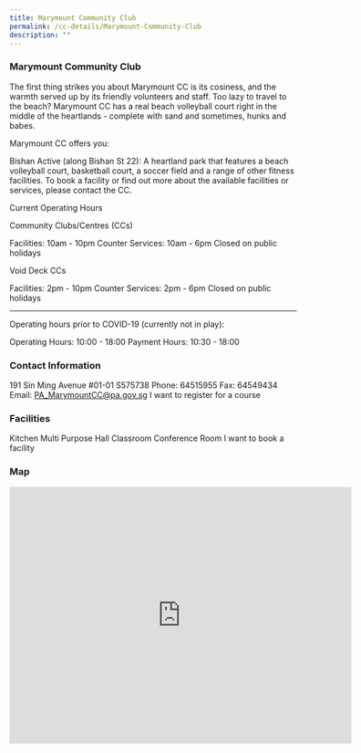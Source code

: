 ```yaml
---
title: Marymount Community Club
permalink: /cc-details/Marymount-Community-Club
description: ""
---
```

### Marymount Community Club

The first thing strikes you about Marymount CC is its cosiness, and the warmth served up by its friendly volunteers and staff. Too lazy to travel to the beach? Marymount CC has a real beach volleyball court right in the middle of the heartlands - complete with sand and sometimes, hunks and babes.

Marymount CC offers you:

Bishan Active (along Bishan St 22): A heartland park that features a beach volleyball court, basketball court, a soccer field and a range of other fitness facilities.
To book a facility or find out more about the available facilities or services, please contact the CC.

Current Operating Hours

Community Clubs/Centres (CCs)

Facilities: 10am - 10pm
Counter Services: 10am - 6pm
Closed on public holidays

Void Deck CCs

Facilities: 2pm - 10pm
Counter Services: 2pm - 6pm
Closed on public holidays

-------

Operating hours prior to COVID-19 (currently not in play):

Operating Hours: 10:00 - 18:00
Payment Hours: 10:30 - 18:00

### Contact Information
191 Sin Ming Avenue #01-01 S575738
Phone: 64515955
Fax: 64549434
Email: PA_MarymountCC@pa.gov.sg
I want to register for a course

### Facilities
Kitchen
Multi Purpose Hall
Classroom
Conference Room
I want to book a facility

### Map
<iframe src="https://www.google.com/maps/embed?pb=!1m18!1m12!1m3!1d3988.692189729082!2d103.83931171533101!3d1.3613370619162246!2m3!1f0!2f0!3f0!3m2!1i1024!2i768!4f13.1!3m3!1m2!1s0x31da1718badc101f%3A0x821c4c8a86d12cbf!2sMarymount%20Community%20Club!5e0!3m2!1sen!2ssg!4v1661239726408!5m2!1sen!2ssg" width="600" height="450" style="border:0;" allowfullscreen="" loading="lazy" ></iframe>
